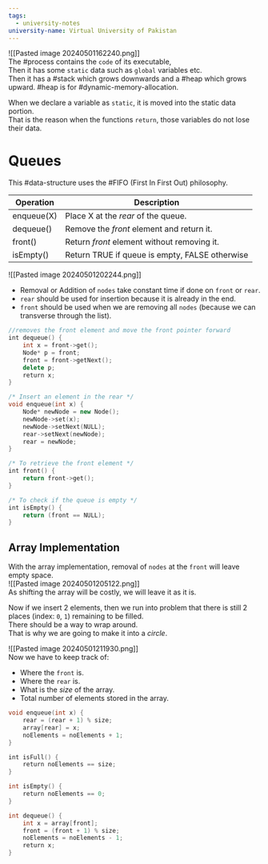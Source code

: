 ```yaml
---
tags:
  - university-notes
university-name: Virtual University of Pakistan
---
```


![[Pasted image 20240501162240.png]]  
The #process contains the `code` of its executable,  
Then it has some `static` data such as `global` variables etc.  
Then it has a #stack which grows downwards and a #heap which grows upward. #heap is for #dynamic-memory-allocation.

When we declare a variable as `static`, it is moved into the static data portion.  
That is the reason when the functions `return`, those variables do not lose their data.

# Queues
This #data-structure uses the #FIFO (First In First Out) philosophy.

| Operation  | Description                                    |
| ---------- | ---------------------------------------------- |
| enqueue(X) | Place X at the _rear_ of the queue.            |
| dequeue()  | Remove the _front_ element and return it.      |
| front()    | Return _front_ element without removing it.    |
| isEmpty()  | Return TRUE if queue is empty, FALSE otherwise |

![[Pasted image 20240501202244.png]]
- Removal or Addition of `nodes` take constant time if done on `front` or `rear`.
- `rear` should be used for insertion because it is already in the end.
- `front` should be used when we are removing all `nodes` (because we can transverse through the list).

```cpp
//removes the front element and move the front pointer forward
int dequeue() {
	int x = front->get();
	Node* p = front;
	front = front->getNext();
	delete p;
	return x;
}

/* Insert an element in the rear */
void enqueue(int x) {
	Node* newNode = new Node();
	newNode->set(x);
	newNode->setNext(NULL);
	rear->setNext(newNode);
	rear = newNode;
}

/* To retrieve the front element */
int front() {
	return front->get();
}

/* To check if the queue is empty */
int isEmpty() {
	return (front == NULL);
}
```

## Array Implementation
With the array implementation, removal of `nodes` at the `front` will leave empty space.  
![[Pasted image 20240501205122.png]]  
As shifting the array will be costly, we will leave it as it is.

Now if we insert 2 elements, then we run into problem that there is still 2 places (index: `0`, `1`) remaining to be filled.  
There should be a way to wrap around.  
That is why we are going to make it into a _circle_.

![[Pasted image 20240501211930.png]]  
Now we have to keep track of:
- Where the `front` is.
- Where the `rear` is.
- What is the _size_ of the array.
- Total number of elements stored in the array.

```cpp
void enqueue(int x) {
	rear = (rear + 1) % size;
	array[rear] = x;
	noElements = noElements + 1;
}

int isFull() {
	return noElements == size;
}

int isEmpty() {
	return noElements == 0;
}

int dequeue() {
	int x = array[front];
	front = (front + 1) % size;
	noElements = noElements - 1;
	return x;
}
```
